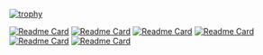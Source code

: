 <p align="center">
<!--   <img src="https://github.com/user-attachments/assets/eaeaaccc-7e75-4158-9728-13b566a04ddf" alt="Banner" /> -->
</p>


[![trophy](https://github-profile-trophy.vercel.app/?username=computerfish&theme=onedark)](https://github.com/ryo-ma/github-profile-trophy)


<!--Repo Cards-->
[![Readme Card](https://github-readme-stats.vercel.app/api/pin/?username=computerfish&repo=MX-9916-Night-Vision&theme=dark&show_border=true&border_color=e2e2e2)](https://github.com/computerfish/MX-9916-Night-Vision)
[![Readme Card](https://github-readme-stats.vercel.app/api/pin/?username=computerfish&repo=hackscope&theme=dark&show_border=true&border_color=e2e2e2)](https://github.com/computerfish/hackscope)
[![Readme Card](https://github-readme-stats.vercel.app/api/pin/?username=computerfish&repo=MegaPrint-3D&theme=dark&show_border=true&border_color=e2e2e2)](https://github.com/computerfish/MegaPrint-3D)
[![Readme Card](https://github-readme-stats.vercel.app/api/pin/?username=computerfish&repo=Mysterium-Acrylic-TKL&theme=dark&show_border=true&border_color=e2e2e2)](https://github.com/computerfish/Mysterium-Acrylic-TKL)
[![Readme Card](https://github-readme-stats.vercel.app/api/pin/?username=computerfish&repo=Pentest-Pal&theme=dark&show_border=true&border_color=e2e2e2)](https://github.com/computerfish/Pentest-Pal)
[![Readme Card](https://github-readme-stats.vercel.app/api/pin/?username=computerfish&repo=drone&theme=dark&show_border=true&border_color=e2e2e2)](https://github.com/computerfish/drone)
